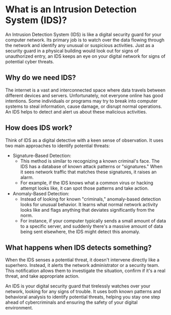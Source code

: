 # What is an Intrusion Detection System (IDS)?
An Intrusion Detection System (IDS) is like a digital security guard for your computer network. Its primary job is to watch over the data flowing through the network and identify any unusual or suspicious activities. Just as a security guard in a physical building would look out for signs of unauthorized entry, an IDS keeps an eye on your digital network for signs of potential cyber threats.

## Why do we need IDS?
The internet is a vast and interconnected space where data travels between different devices and servers. Unfortunately, not everyone online has good intentions. Some individuals or programs may try to break into computer systems to steal information, cause damage, or disrupt normal operations. An IDS helps to detect and alert us about these malicious activities.

## How does IDS work?
Think of IDS as a digital detective with a keen sense of observation. It uses two main approaches to identify potential threats:
- Signature-Based Detection:
  - This method is similar to recognizing a known criminal's face. The IDS has a database of known attack patterns or "signatures." When it sees network traffic that matches these signatures, it raises an alarm.
  - For example, if the IDS knows what a common virus or hacking attempt looks like, it can spot those patterns and take action.
- Anomaly-Based Detection:
  - Instead of looking for known "criminals," anomaly-based detection looks for unusual behavior. It learns what normal network activity looks like and flags anything that deviates significantly from the norm.
  - For instance, if your computer typically sends a small amount of data to a specific server, and suddenly there's a massive amount of data being sent elsewhere, the IDS might detect this anomaly.

## What happens when IDS detects something?
When the IDS senses a potential threat, it doesn't intervene directly like a superhero. Instead, it alerts the network administrator or a security team. This notification allows them to investigate the situation, confirm if it's a real threat, and take appropriate action.


An IDS is your digital security guard that tirelessly watches over your network, looking for any signs of trouble. It uses both known patterns and behavioral analysis to identify potential threats, helping you stay one step ahead of cybercriminals and ensuring the safety of your digital environment.
